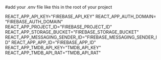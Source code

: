 #add your .env file like this in the root of your project

REACT_APP_API_KEY="FIREBASE_API_KEY"
REACT_APP_AUTH_DOMAIN= "FIREBASE_AUTH_DOMAIN"
REACT_APP_PROJECT_ID="FIREBASE_PROJECT_ID"
REACT_APP_STORAGE_BUCKET="FIREBASE_STORAGE_BUCKET"
REACT_APP_MESSAGING_SENDER_ID="FIREBASE_MESSAGING_SENDER_ID"
REACT_APP_APP_ID="FIREBASE_APP_ID"
REACT_APP_TMDB_API_KEY="TMDB_API_KEY"
REACT_APP_TMDB_API_RAT="TMDB_API_RAT"
